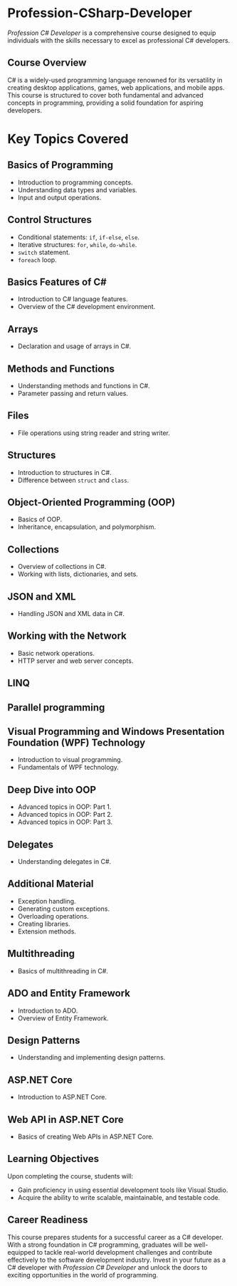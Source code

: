 # **Profession-CSharp-Developer**
*Profession C# Developer* is a comprehensive course designed to equip individuals with the skills necessary to excel as professional C# developers.
## Course Overview
C# is a widely-used programming language renowned for its versatility in creating desktop applications, games, web applications, and mobile apps. This course is structured to cover both fundamental and advanced concepts in programming, providing a solid foundation for aspiring developers.
# **Key Topics Covered**
## **Basics of Programming**
- Introduction to programming concepts.
- Understanding data types and variables.
- Input and output operations.
## **Control Structures**
- Conditional statements: `if`, `if-else`, `else`.
- Iterative structures: `for`, `while`, `do-while`.
- `switch` statement.
- `foreach` loop.
## **Basics Features of C#**
- Introduction to C# language features.
- Overview of the C# development environment.
## **Arrays**
- Declaration and usage of arrays in C#.
## **Methods and Functions**
- Understanding methods and functions in C#.
- Parameter passing and return values.
## **Files**
- File operations using string reader and string writer.
## **Structures**
- Introduction to structures in C#.
- Difference between `struct` and `class`.
## **Object-Oriented Programming (OOP)**
- Basics of OOP.
- Inheritance, encapsulation, and polymorphism.
## **Collections**
- Overview of collections in C#.
- Working with lists, dictionaries, and sets.
## **JSON and XML**
- Handling JSON and XML data in C#.
## **Working with the Network**
- Basic network operations.
- HTTP server and web server concepts.
## LINQ
## Parallel programming
## **Visual Programming and Windows Presentation Foundation (WPF) Technology**
- Introduction to visual programming.
- Fundamentals of WPF technology.
## **Deep Dive into OOP**
- Advanced topics in OOP: Part 1.
- Advanced topics in OOP: Part 2.
- Advanced topics in OOP: Part 3.
## **Delegates**
- Understanding delegates in C#.
## **Additional Material**
- Exception handling.
- Generating custom exceptions.
- Overloading operations.
- Creating libraries.
- Extension methods.
## **Multithreading**
- Basics of multithreading in C#.
## **ADO and Entity Framework**
- Introduction to ADO.
- Overview of Entity Framework.
## **Design Patterns**
- Understanding and implementing design patterns.
## **ASP.NET Core**
- Introduction to ASP.NET Core.
## **Web API in ASP.NET Core**
- Basics of creating Web APIs in ASP.NET Core.
## Learning Objectives
Upon completing the course, students will:
- Gain proficiency in using essential development tools like Visual Studio.
- Acquire the ability to write scalable, maintainable, and testable code.
## Career Readiness
This course prepares students for a successful career as a C# developer. With a strong foundation in C# programming, graduates will be well-equipped to tackle real-world development challenges and contribute effectively to the software development industry.
Invest in your future as a C# developer with *Profession C# Developer* and unlock the doors to exciting opportunities in the world of programming.
